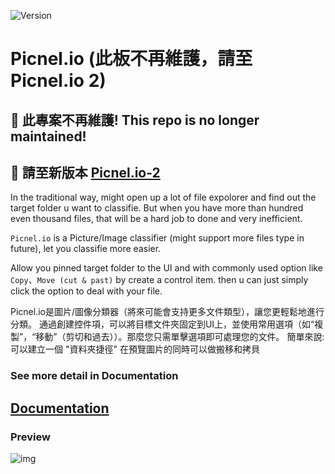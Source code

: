 ![Version](https://img.shields.io/badge/Version-1.0.8.1-brightgreen)
# Picnel.io (此板不再維護，請至 Picnel.io 2)
## 🚧 此專案不再維護! This repo is no longer maintained!
## 🌟 請至新版本 [Picnel.io-2](https://github.com/Proladon/Picnel.io-2)

In the traditional way, might open up a lot of file expolorer and find out the target folder u want to classifie. But when you have more than hundred even thousand files, that will be a hard job to done and very inefficient.

`Picnel.io` is a Picture/Image classifier (might support more files type in future), let you classifie more easier.

Allow you pinned target folder to the UI and with commonly used option like `Copy`、`Move (cut & past)` by create a control item. then u can just simply click the option to deal with your file.


Picnel.io是圖片/圖像分類器（將來可能會支持更多文件類型），讓您更輕鬆地進行分類。  通過創建控件項，可以將目標文件夾固定到UI上，並使用常用選項（如“複製”，“移動”（剪切和過去））。那麼您只需單擊選項即可處理您的文件。
簡單來說: 可以建立一個 "資料夾捷徑" 在預覽圖片的同時可以做搬移和拷貝


### See more detail in Documentation
## [Documentation](https://proladon.gitbook.io/picnel-io/)

### Preview
![img](https://github.com/Proladon/Picnel.io/blob/master/preview/demo_00.gif)
